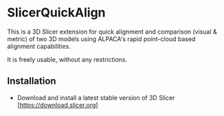# SlicerQuickAlign

This is a 3D Slicer extension for quick alignment and comparison (visual & metric) of two 3D models using ALPACA's rapid point-cloud based alignment capabilities.

It is freely usable, without any restrictions.

## Installation

- Download and install a latest stable version of 3D Slicer [https://download.slicer.org]
